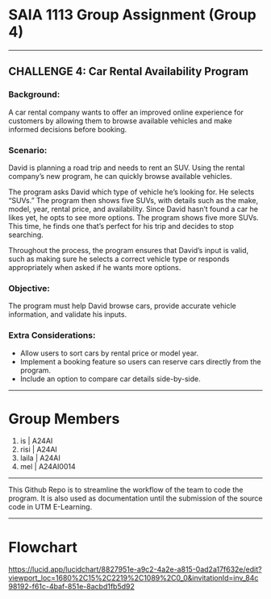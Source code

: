 # SAIA 1113 Group Assignment (Group 4)

---

## CHALLENGE 4: Car Rental Availability Program

### Background:

A car rental company wants to offer an improved online experience for  customers by allowing them to browse available vehicles and make informed decisions
before booking.

### Scenario:

David is planning a road trip and needs to rent an SUV. Using the rental
company’s new program, he can quickly browse available vehicles.

The program asks David which type of vehicle he’s looking for. He selects “SUVs.” The
program then shows five SUVs, with details such as the make, model, year, rental price,
and availability. Since David hasn’t found a car he likes yet, he opts to see more options.
The program shows five more SUVs. This time, he finds one that’s perfect for his trip and
decides to stop searching.

Throughout the process, the program ensures that David’s input is valid, such as making
sure he selects a correct vehicle type or responds appropriately when asked if he wants
more options.

### Objective:

The program must help David browse cars, provide accurate vehicle
information, and validate his inputs.

### Extra Considerations:

* Allow users to sort cars by rental price or model year. 
* Implement a booking feature so users can reserve cars directly from the program. 
* Include an option to compare car details side-by-side.

---
# Group Members

1. is | A24AI
2. risi | A24AI
3. laila | A24AI
4. mel | A24AI0014

---

This Github Repo is to streamline the workflow of the team to code the program.
It is also used as documentation until the submission of the source code in UTM E-Learning.

---

# Flowchart

https://lucid.app/lucidchart/8827951e-a9c2-4a2e-a815-0ad2a17f632e/edit?viewport_loc=1680%2C15%2C2219%2C1089%2C0_0&invitationId=inv_84c98192-f61c-4baf-851e-8acbd1fb5d92